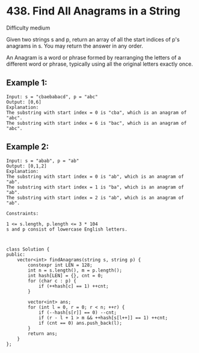 # 438. Find All Anagrams in a String
Difficulty medium

Given two strings s and p, return an array of all the start indices of p's anagrams in s. You may return the answer in any order.

An Anagram is a word or phrase formed by rearranging the letters of a different word or phrase, typically using all the original letters exactly once.


## Example 1:
```
Input: s = "cbaebabacd", p = "abc"
Output: [0,6]
Explanation:
The substring with start index = 0 is "cba", which is an anagram of "abc".
The substring with start index = 6 is "bac", which is an anagram of "abc".
```


## Example 2:
```
Input: s = "abab", p = "ab"
Output: [0,1,2]
Explanation:
The substring with start index = 0 is "ab", which is an anagram of "ab".
The substring with start index = 1 is "ba", which is an anagram of "ab".
The substring with start index = 2 is "ab", which is an anagram of "ab".
```


```
Constraints:

1 <= s.length, p.length <= 3 * 104
s and p consist of lowercase English letters.
```


#
```
class Solution {
public:
    vector<int> findAnagrams(string s, string p) {
        constexpr int LEN = 128;
        int n = s.length(), m = p.length();
        int hash[LEN] = {}, cnt = 0;
        for (char c : p) {
            if (++hash[c] == 1) ++cnt;
        }

        vector<int> ans;
        for (int l = 0, r = 0; r < n; ++r) {
            if (--hash[s[r]] == 0) --cnt;
            if (r - l + 1 > m && ++hash[s[l++]] == 1) ++cnt;
            if (cnt == 0) ans.push_back(l);
        }
        return ans;
    }
};
```